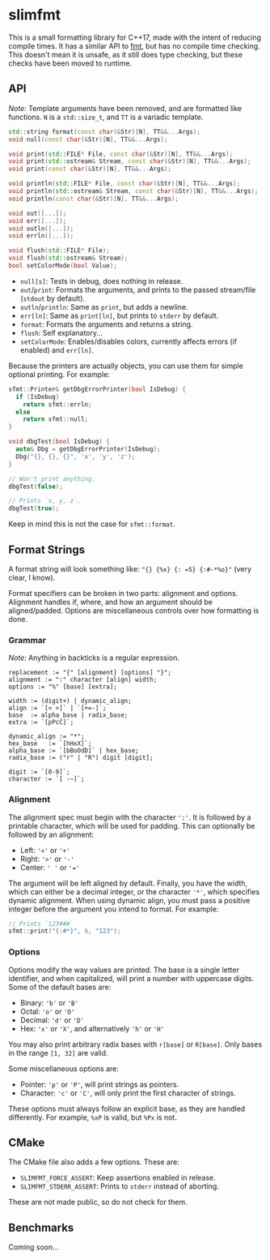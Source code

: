 # slimfmt

This is a small formatting library for C++17, made with the intent of
reducing compile times. It has a similar API to [fmt](https://github.com/fmtlib/fmt),
but has no compile time checking. This doesn't mean it is unsafe, as it still does
type checking, but these checks have been moved to runtime.

## API

*Note:* Template arguments have been removed, and are formatted like functions.
``N`` is a ``std::size_t``, and ``TT`` is a variadic template.

```cpp
std::string format(const char(&Str)[N], TT&&...Args);
void null(const char(&Str)[N], TT&&...Args);

void print(std::FILE* File, const char(&Str)[N], TT&&...Args);
void print(std::ostream& Stream, const char(&Str)[N], TT&&...Args);
void print(const char(&Str)[N], TT&&...Args);

void println(std::FILE* File, const char(&Str)[N], TT&&...Args);
void println(std::ostream& Stream, const char(&Str)[N], TT&&...Args);
void println(const char(&Str)[N], TT&&...Args);

void out([...]);
void err([...]);
void outln([...]);
void errln([...]);

void flush(std::FILE* File);
void flush(std::ostream& Stream);
bool setColorMode(bool Value);
```

- ``null[s]``: Tests in debug, does nothing in release.
- ``out``/``print``: Formats the arguments, and prints to the passed stream/file (``stdout`` by default).
- ``outln``/``println``: Same as ``print``, but adds a newline.
- ``err[ln]``: Same as ``print[ln]``, but prints to ``stderr`` by default.
- ``format``: Formats the arguments and returns a string.
- ``flush``: Self explanatory...
- ``setColorMode``: Enables/disables colors, currently affects errors (if enabled) and ``err[ln]``.

Because the printers are actually objects, you can use them for simple optional printing.
For example:

```cpp
sfmt::Printer& getDbgErrorPrinter(bool IsDebug) {
  if (IsDebug)
    return sfmt::errln;
  else
    return sfmt::null;
}

void dbgTest(bool IsDebug) {
  auto& Dbg = getDbgErrorPrinter(IsDebug);
  Dbg("{}, {}, {}", 'x', 'y', 'z');
}

// Won't print anything.
dbgTest(false);

// Prints `x, y, z`.
dbgTest(true);
```

Keep in mind this is not the case for ``sfmt::format``.

## Format Strings

A format string will look something like:
``"{} {%x} {: =5} {:#-*%o}"`` (very clear, I know).

Format specifiers can be broken in two parts: alignment and options.
Alignment handles if, where, and how an argument should be aligned/padded.
Options are miscellaneous controls over how formatting is done.

### Grammar

*Note:* Anything in backticks is a regular expression.

```ebnf
replacement := "{" [alignment] [options] "}";
alignment := ":" character [align] width;
options := "%" [base] [extra];

width := (digit+) | dynamic_align;
align := `[< >]` | `[+=-]`;
base  := alpha_base | radix_base;
extra := `[pPcC]`;

dynamic_align := "*";
hex_base   := `[hHxX]`;
alpha_base := `[bBoOdD]` | hex_base;
radix_base := ("r" | "R") digit [digit];

digit := `[0-9]`;
character := `[ -~]`;
```

### Alignment

The alignment spec must begin with the character ``':'``.
It is followed by a printable character, which will be used for padding.
This can optionally be followed by an alignment:

- Left: ``'<'`` or ``'+'``
- Right: ``'>'`` or ``'-'``
- Center: ``' '`` or ``'='``

The argument will be left aligned by default.
Finally, you have the width, which can either be a decimal integer,
or the character ``'*'``, which specifies dynamic alignment.
When using dynamic align, you must pass a positive integer before
the argument you intend to format. For example:

```cpp
// Prints `123###`
sfmt::print("{:#*}", 6, "123");
```

### Options

Options modify the way values are printed.
The base is a single letter identifier, and when capitalized,
will print a number with uppercase digits.
Some of the default bases are:

- Binary: ``'b'`` or ``'B'``
- Octal: ``'o'`` or ``'O'``
- Decimal: ``'d'`` or ``'D'``
- Hex: ``'x'`` or ``'X'``, and alternatively ``'h'`` or ``'H'``
  
You may also print arbitrary radix bases with ``r[base]`` or ``R[base]``.
Only bases in the range ``[1, 32]`` are valid.

Some miscellaneous options are:

- Pointer: ``'p'`` or ``'P'``, will print strings as pointers.
- Character: ``'c'`` or ``'C'``, will only print the first character of strings.
  
These options must always follow an explicit base, as they are handled differently.
For example, ``%xP`` is valid, but ``%Px`` is not.

## CMake

The CMake file also adds a few options. These are:

- ``SLIMFMT_FORCE_ASSERT``: Keep assertions enabled in release.
- ``SLIMFMT_STDERR_ASSERT``: Prints to ``stderr`` instead of aborting.

These are not made public, so do not check for them.

## Benchmarks

Coming soon...
